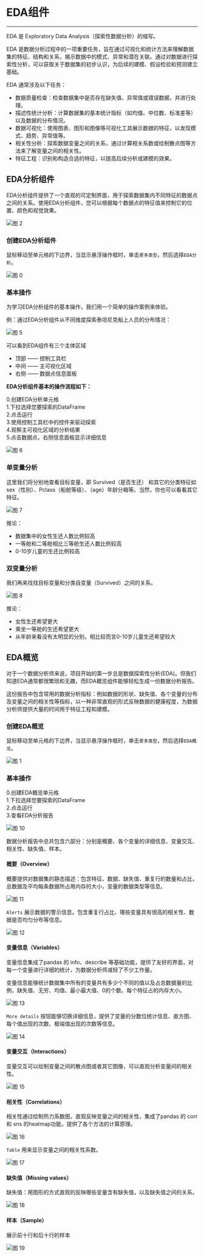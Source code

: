 # EDA组件

<!-- 7101752 -->
---

EDA 是 Exploratory Data Analysis（探索性数据分析）的缩写。

EDA 是数据分析过程中的一项重要任务，旨在通过可视化和统计方法来理解数据集的特征、结构和关系，揭示数据中的模式、异常和潜在关联。通过对数据进行探索性分析，可以获取关于数据集的初步认识，为后续的建模、假设检验和预测建立基础。

EDA 通常涉及以下任务：

- 数据质量检查：检查数据集中是否存在缺失值、异常值或错误数据，并进行处理。
- 描述性统计分析：计算数据集的基本统计指标（如均值、中位数、标准差等）以及数据的分布情况。
- 数据可视化：使用图表、图形和图像等可视化工具展示数据的特征，以发现模式、趋势、异常值等。
- 相关性分析：探索数据变量之间的关系，通过计算相关系数或绘制散点图等方法来了解变量之间的相关性。
- 特征工程：识别和构造合适的特征，以提高后续分析或建模的效果。

## EDA分析组件

<!-- EDA分析组件提供用户用可视化的方式理解和分析机器学习数据集。

使用EDA分析组件能够快速探索数据集特征的分布情况，帮助用户以不同粒度查看数据的整体情况。 -->

<!-- EDA分析组件提供了一个交互式界面，用于探索数据集所有不同特征的数据点之间的关系。

可视化交互图表中的每个单元代表一个数据点。用户可通过按特征值在多个维度上对数据点进行分析和探索。 -->

EDA分析组件提供了一个直观的可定制界面，用于探索数据集内不同特征的数据点之间的关系。使用EDA分析组件，您可以根据每个数据点的特征值来控制它的位置、颜色和视觉效果。

![图 2](../images/bed0c4d929cd4c23197040fae666325b343fb400c5822496bfff264409ca7a5a.png)  


### 创建EDA分析组件

鼠标移动至单元格的下边界，当显示悬浮操作框时，单击`更多类型`，然后选择`EDA分析`。

<!-- ![图 1](../images/edaanyll.png)   -->

![图 0](/assets/notebook/Xnip2024-06-28_17-28-26_03.png)  


### 基本操作

为学习EDA分析组件的基本操作，我们用一个简单的操作案例来体验。

例：通过EDA分析组件从不同维度探索泰坦尼克船上人员的分布情况：

![图 5](../images/fdc9abc0e5c04ca8967f5ce51e5fb23503937a731353ad11aeeed3ce30318b72.gif)  

可以看到EDA组件有三个主体区域

- 顶部 —— 控制工具栏
- 中间 —— 主可视化区域
- 右侧 —— 数据点信息面板

**EDA分析组件基本的操作流程如下：**

0.创建EDA分析单元格<br>
1.下拉选择您要探索的DataFrame<br>
2.点击运行<br>
3.使用控制工具栏中的控件来驱动探索<br>
4.观察主可视化区域的分析结果<br>
5.点击数据点，右侧信息面板显示详细信息<br>

<!-- ![](/assets/edafexnxx.png) -->
![图 6](../images/5a7a1f204007f839c9b5d273a70894ad83dfbb4625ad29370e9405844077b120.png)  



### 单变量分析
 

这里我们将分别地查看目标变量，即 Survived（是否生还） 和其它的分类特征如sex（性别）、Pclass（船舱等级）、（age）年龄分箱等。当然，你也可以看看其它特征。

![图 7](../images/c27220d55dad289a1d7616447aa51212ca50a6ae9eb24f88842c87f800bd9b00.gif)  

推论：

- 数据集中的女性生还人数比例较高
- 一等舱和二等舱相比三等舱生还人数比例较高
- 0-10岁儿童的生还比例较高

<!-- Dive有三个区域。顶部的控制工具栏、主可视化和数据点信息面板。
一旦数据被加载到可视化中，用户就可以通过操纵工具栏中的控件来驱动探索。共有四个部分，单击时每个部分都会展开。它们是镶嵌、颜色、显示和定位。
镶嵌面控件
Dive的主要功能是以网格形式排列记录。这被称为镶嵌，有两个方向可以独立控制：垂直（基于行）和水平（基于列）方向。
当您在任一方向上选择要镶嵌的特征时，Dive将根据该特征对项目进行挖掘。对于数值，Dive将数值范围划分为大小相等的数字段。对于字符串值，Dive将共享相同字符串值的项目放在一起，如果太多，则将这些项目放在标记为“其他”的桶中。
此外，包含空格的字符串值可以被视为一个无差别的单词包。当用户选中单词袋框时，Dive会根据最常用的单词将项目放在一起进行排列。这项功能将来可能会被彻底更改或删除。
定位控制装置
默认情况下，Dive将通过堆叠项目来排列网格的每个单元格中的项目。或者，可以将项目放置在散点图中。当“镶嵌面”设置为（无）时，这是最有用的。
具有数值的特征可用于散点图定位。值不是数字的任何项目仍将显示，但该值将强制为零。
颜色控制
使用“颜色控制”可以指定用于为各个项目着色的字段。
如果没有指定精灵图谱，Dive将选择一个特征进行着色。选择算法会优先考虑具有少量唯一值的特征，例如分类特征。
显示控件
使用“显示控制”（Display Controls）可以指定“分段”（Dive）将渲染到每个点上的内容。如果已经指定了精灵图谱，则Dive将默认显示每个点的精灵。如果不是，则Dive将选择其值最唯一的特征，然后将这些字符串渲染为圆形背景顶部的文本。
无论是否使用精灵图集，都可以使用“显示”下拉菜单以交互方式控制渲染到点的功能。 -->

### 双变量分析
 

我们再来找找目标变量和分类自变量（Survived）之间的关系。

![图 8](../images/1283f020528178912efe9109ed66be14ae56f558a48712cb21fd01d972dfed75.gif)  

推论：

- 女性生还希望更大
- 乘坐一等舱的生还希望更大
- 从年龄来看没有太明显的分别，相比较而言0-10岁儿童生还希望较大
  
## EDA概览

对于一个数据分析师来说，项目开始的第一步总是数据探索性分析(EDA)。但我们知道EDA通常都很繁琐和无趣，而EDA概览组件能够轻松生成一份数据分析报告。

这份报告中包含常用的数据分析指标：例如数据的形状、缺失值、各个变量的分布及变量之间的相关性等指标，以一种非常直观的形式反映数据的健康程度，为数据分析师提供大量的时间用于特征工程和建模。


### 创建EDA概览

鼠标移动至单元格的下边界，当显示悬浮操作框时，单击`更多类型`，然后选择`EDA概览`。

<!-- ![图 2](../images/edawholeview.png)   -->
![图 1](/assets/notebook/Xnip2024-06-28_17-28-26_04.png)  



### 基本操作

0.创建EDA概览单元格<br>
1.下拉选择您要探索的DataFrame<br>
2.点击运行<br>
3.查看EDA分析报告<br>

![图 10](../images/b74efb5ede6736c6716340e43c703cc5e72a272cf179fa83f9821c604af4bafa.png)  

<!-- 1. 下拉框选择数据集。
2. 数据集总览。
3. 各特征变量的值分布。
4. 散点分布图。
5. 相关系数。
6. 缺失值统计。
7. 样例记录。 -->

<!-- ![](/assets/edagailan.png) -->

数据分析报告中总共包含六部分：分别是概要、各个变量的详细信息、变量交互、相关性、缺失值、样本。

#### 概要（Overview）

概要提供对数据集的静态描述：包含特征、数据、缺失值、重复行的数量和占比，总数据及平均每条数据所占用内存的大小，变量的数据类型等信息。

![图 11](../images/edda9198986f403f96003a7f5d80df32af33ab34ecaf711a7962c97545d8cd87.png)  

`Alerts` 展示数据的警示信息。包含重复行占比、哪些变量具有很高的相关性、数据是否均匀分布等信息。

![图 12](../images/b486054407326f251c2e94681c81c60a0b56a04fe5ff85250de4d4933c468d78.png)  

#### 变量信息（Variables）

变量信息集成了pandas 的 info、describe 等基础功能，提供了友好的界面，对每一个变量进行详细的统计，为数据分析师减轻了不少工作量。

变量信息能够统计数据集中所有的变量共有多少个不同的值以及占总数据量的比例，缺失值、无穷、均值、最小最大值、0的个数、每个特征占的内存大小。


![图 13](../images/161bebc3c1324b26aa05c3e947692921353a58e65604b59c8ec3a07780a2deab.png)  

`More details` 按钮能够切换详细信息，提供了变量的分数位统计信息、直方图、每个值出现的次数、极端值出现的次数等信息。

![图 14](../images/60ad652fad27a6ff01e705aed8e2242a21ede0f41be3b91629aece9037eff29c.png)  

#### 变量交互（Interactions）

变量交互可以绘制变量之间的散点图或者其它图像，可以直观分析变量间的相关性。

![图 15](../images/a071284ffa24e7af4107fb241954bef38307c23902767bf70d2b04e8fe3d5e7c.png)  


#### 相关性（Correlations）

相关性通过绘制热力系数图，直观反映变量之间的相关性，集成了pandas 的 corr 和 sns 的heatmap功能，提供了各个方法的计算原理。

![图 16](../images/17388e0161119878f329c9ae66d3290f8fde4fd97e7de57e1a72037457bec150.png)  

`Table` 用来显示变量之间的相关性系数。

![图 17](../images/c8c5073a9319d1dff307660d759c737406d2f8e863cc179b9480a7cb3161327f.png)  

#### 缺失值（Missing values）

缺失值：用图形的方式直观的反映哪些变量含有缺失值，以及缺失值之间的关系。

![图 18](../images/17eacda287bc9ed800ae3a7a011841643119d53a035ac9fd2a6cd737b83beed0.gif)  

#### 样本（Sample）

展示前十行和后十行的样本

![图 19](../images/a6713027f0a71705bdadec6b5c3e2a11f0da9c3587b405e093328c49b29a656e.gif)  
